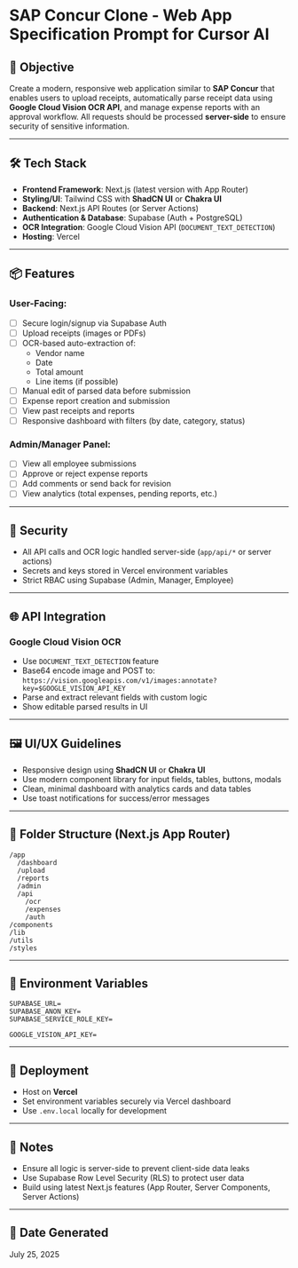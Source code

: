 # SAP Concur Clone - Web App Specification Prompt for Cursor AI

## 🧩 Objective

Create a modern, responsive web application similar to **SAP Concur** that enables users to upload receipts, automatically parse receipt data using **Google Cloud Vision OCR API**, and manage expense reports with an approval workflow. All requests should be processed **server-side** to ensure security of sensitive information.

---

## 🛠️ Tech Stack

- **Frontend Framework**: Next.js (latest version with App Router)
- **Styling/UI**: Tailwind CSS with **ShadCN UI** or **Chakra UI**
- **Backend**: Next.js API Routes (or Server Actions)
- **Authentication & Database**: Supabase (Auth + PostgreSQL)
- **OCR Integration**: Google Cloud Vision API (`DOCUMENT_TEXT_DETECTION`)
- **Hosting**: Vercel

---

## 📦 Features

### User-Facing:
- [ ] Secure login/signup via Supabase Auth
- [ ] Upload receipts (images or PDFs)
- [ ] OCR-based auto-extraction of:
  - Vendor name
  - Date
  - Total amount
  - Line items (if possible)
- [ ] Manual edit of parsed data before submission
- [ ] Expense report creation and submission
- [ ] View past receipts and reports
- [ ] Responsive dashboard with filters (by date, category, status)

### Admin/Manager Panel:
- [ ] View all employee submissions
- [ ] Approve or reject expense reports
- [ ] Add comments or send back for revision
- [ ] View analytics (total expenses, pending reports, etc.)

---

## 🔐 Security

- All API calls and OCR logic handled server-side (`app/api/*` or server actions)
- Secrets and keys stored in Vercel environment variables
- Strict RBAC using Supabase (Admin, Manager, Employee)

---

## 🌐 API Integration

### Google Cloud Vision OCR
- Use `DOCUMENT_TEXT_DETECTION` feature
- Base64 encode image and POST to:
  `https://vision.googleapis.com/v1/images:annotate?key=$GOOGLE_VISION_API_KEY`
- Parse and extract relevant fields with custom logic
- Show editable parsed results in UI

---

## 🖼️ UI/UX Guidelines

- Responsive design using **ShadCN UI** or **Chakra UI**
- Use modern component library for input fields, tables, buttons, modals
- Clean, minimal dashboard with analytics cards and data tables
- Use toast notifications for success/error messages

---

## 📁 Folder Structure (Next.js App Router)

```plaintext
/app
  /dashboard
  /upload
  /reports
  /admin
  /api
    /ocr
    /expenses
    /auth
/components
/lib
/utils
/styles
```

---

## 🔧 Environment Variables

```env
SUPABASE_URL=
SUPABASE_ANON_KEY=
SUPABASE_SERVICE_ROLE_KEY=

GOOGLE_VISION_API_KEY=
```

---

## 🚀 Deployment

- Host on **Vercel**
- Set environment variables securely via Vercel dashboard
- Use `.env.local` locally for development

---

## 📌 Notes

- Ensure all logic is server-side to prevent client-side data leaks
- Use Supabase Row Level Security (RLS) to protect user data
- Build using latest Next.js features (App Router, Server Components, Server Actions)

---

## 📅 Date Generated

July 25, 2025
